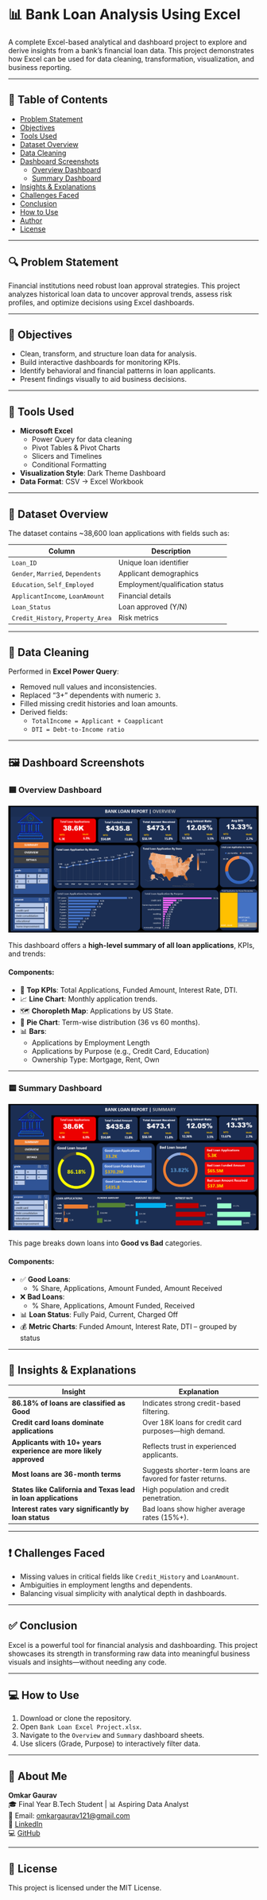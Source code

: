 # 📊 Bank Loan Analysis Using Excel

A complete Excel-based analytical and dashboard project to explore and derive insights from a bank’s financial loan data. This project demonstrates how Excel can be used for data cleaning, transformation, visualization, and business reporting.

---

## 📌 Table of Contents

- [Problem Statement](#-problem-statement)
- [Objectives](#-objectives)
- [Tools Used](#-tools-used)
- [Dataset Overview](#-dataset-overview)
- [Data Cleaning](#-data-cleaning)
- [Dashboard Screenshots](#-dashboard-screenshots)
  - [Overview Dashboard](#overview-dashboard)
  - [Summary Dashboard](#summary-dashboard)
- [Insights & Explanations](#-insights--explanations)
- [Challenges Faced](#-challenges-faced)
- [Conclusion](#-conclusion)
- [How to Use](#-how-to-use)
- [Author](#-author)
- [License](#-license)

---

## 🔍 Problem Statement

Financial institutions need robust loan approval strategies. This project analyzes historical loan data to uncover approval trends, assess risk profiles, and optimize decisions using Excel dashboards.

---

## 🎯 Objectives

- Clean, transform, and structure loan data for analysis.
- Build interactive dashboards for monitoring KPIs.
- Identify behavioral and financial patterns in loan applicants.
- Present findings visually to aid business decisions.

---

## 🧰 Tools Used

- **Microsoft Excel**
  - Power Query for data cleaning
  - Pivot Tables & Pivot Charts
  - Slicers and Timelines
  - Conditional Formatting
- **Visualization Style**: Dark Theme Dashboard
- **Data Format**: CSV → Excel Workbook

---

## 🧾 Dataset Overview

The dataset contains ~38,600 loan applications with fields such as:

| Column | Description |
|--------|-------------|
| `Loan_ID` | Unique loan identifier |
| `Gender`, `Married`, `Dependents` | Applicant demographics |
| `Education`, `Self_Employed` | Employment/qualification status |
| `ApplicantIncome`, `LoanAmount` | Financial details |
| `Loan_Status` | Loan approved (Y/N) |
| `Credit_History`, `Property_Area` | Risk metrics |

---

## 🧹 Data Cleaning

Performed in **Excel Power Query**:
- Removed null values and inconsistencies.
- Replaced “3+” dependents with numeric `3`.
- Filled missing credit histories and loan amounts.
- Derived fields:
  - `TotalIncome = Applicant + Coapplicant`
  - `DTI = Debt-to-Income ratio`

---

## 🖼 Dashboard Screenshots

### 🟦 Overview Dashboard

![Overview Dashboard](Overview%20Dashboard.png)

This dashboard offers a **high-level summary of all loan applications**, KPIs, and trends:

#### Components:
- 📌 **Top KPIs**: Total Applications, Funded Amount, Interest Rate, DTI.
- 📈 **Line Chart**: Monthly application trends.
- 🗺 **Choropleth Map**: Applications by US State.
- 🥧 **Pie Chart**: Term-wise distribution (36 vs 60 months).
- 📊 **Bars**:
  - Applications by Employment Length
  - Applications by Purpose (e.g., Credit Card, Education)
  - Ownership Type: Mortgage, Rent, Own

---

### 🟨 Summary Dashboard

![Summary Dashboard](Summary%20Dashboard.png)

This page breaks down loans into **Good vs Bad** categories.

#### Components:
- ✅ **Good Loans**:
  - % Share, Applications, Amount Funded, Amount Received
- ❌ **Bad Loans**:
  - % Share, Applications, Amount Funded, Received
- 📊 **Loan Status**: Fully Paid, Current, Charged Off
- 💰 **Metric Charts**: Funded Amount, Interest Rate, DTI – grouped by status

---

## 🔎 Insights & Explanations

| Insight | Explanation |
|--------|-------------|
| **86.18% of loans are classified as Good** | Indicates strong credit-based filtering. |
| **Credit card loans dominate applications** | Over 18K loans for credit card purposes—high demand. |
| **Applicants with 10+ years experience are more likely approved** | Reflects trust in experienced applicants. |
| **Most loans are 36-month terms** | Suggests shorter-term loans are favored for faster returns. |
| **States like California and Texas lead in loan applications** | High population and credit penetration. |
| **Interest rates vary significantly by loan status** | Bad loans show higher average rates (15%+). |

---

## ❗ Challenges Faced

- Missing values in critical fields like `Credit_History` and `LoanAmount`.
- Ambiguities in employment lengths and dependents.
- Balancing visual simplicity with analytical depth in dashboards.

---

## ✅ Conclusion

Excel is a powerful tool for financial analysis and dashboarding. This project showcases its strength in transforming raw data into meaningful business visuals and insights—without needing any code.

---

## 💻 How to Use

1. Download or clone the repository.
2. Open `Bank Loan Excel Project.xlsx`.
3. Navigate to the `Overview` and `Summary` dashboard sheets.
4. Use slicers (Grade, Purpose) to interactively filter data.

---

## 🙋 About Me

**Omkar Gaurav**  
🎓 Final Year B.Tech Student | 📊 Aspiring Data Analyst  
📧 Email: omkargaurav121@gmail.com  
💼 [LinkedIn](https://www.linkedin.com/in/omkar-gaurav-1508b6303/)  
💻 [GitHub](https://github.com/OmkarGaurav121)

---

## 📃 License

This project is licensed under the MIT License.
